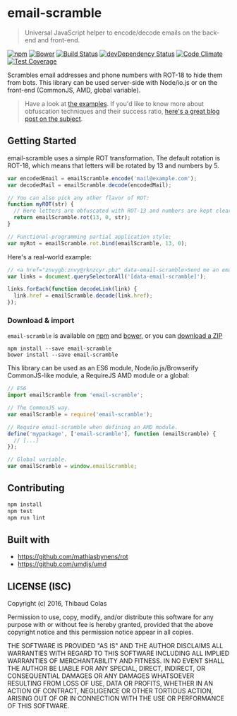 email-scramble
==============

> Universal JavaScript helper to encode/decode emails on the back-end and front-end.

[![npm](https://img.shields.io/npm/v/email-scramble.svg?style=flat-square)](https://www.npmjs.com/package/email-scramble) [![Bower](https://img.shields.io/bower/v/email-scramble.svg?style=flat-square)](http://bower.io/search/?q=email-scramble) [![Build Status](https://img.shields.io/travis/ThibWeb/email-scramble.svg?style=flat-square)](https://travis-ci.org/ThibWeb/email-scramble) [![devDependency Status](https://img.shields.io/david/dev/ThibWeb/email-scramble.svg?style=flat-square)](https://david-dm.org/ThibWeb/email-scramble#info=devDependencies) [![Code Climate](https://img.shields.io/codeclimate/github/ThibWeb/email-scramble.svg?style=flat-square)](https://codeclimate.com/github/ThibWeb/email-scramble) [![Test Coverage](https://img.shields.io/codeclimate/coverage/github/ThibWeb/email-scramble.svg?style=flat-square)](https://codeclimate.com/github/ThibWeb/email-scramble)

Scrambles email addresses and phone numbers with ROT-18 to hide them from bots. This library can be used server-side with Node/io.js or on the front-end (CommonJS, AMD, global variable).

> Have a look at [the examples](https://rawgit.com/ThibWeb/email-scramble/master/examples/index.html).
> If you'd like to know more about obfuscation techniques and their success ratio, [here's a great blog post on the subject](http://techblog.tilllate.com/2008/07/20/ten-methods-to-obfuscate-e-mail-addresses-compared/).

## Getting Started

email-scramble uses a simple ROT transformation. The default rotation is ROT-18, which means that letters will be rotated by 13 and numbers by 5.

```js
var encodedEmail = emailScramble.encode('mail@example.com');
var decodedMail = emailScramble.decode(encodedMail);

// You can also pick any other flavor of ROT:
function myROT(str) {
  // Here letters are obfuscated with ROT-13 and numbers are kept clear.
  return emailScramble.rot(13, 0, str);
}

// Functional-programming partial application style:
var myRot = emailScramble.rot.bind(emailScramble, 13, 0);
```

Here's a real-world example:

```js
// <a href="znvygb:znvy@rknzcyr.pbz" data-email-scramble>Send me an email!</a>
var links = document.querySelectorAll('[data-email-scramble]');

links.forEach(function decodeLink(link) {
  link.href = emailScramble.decode(link.href);
});
```

### Download & import

`email-scramble` is available on [npm](https://www.npmjs.com/package/email-scramble) and [bower](http://bower.io/search/?q=email-scramble), or you can [download a ZIP](https://github.com/ThibWeb/email-scramble/releases)

```
npm install --save email-scramble
bower install --save email-scramble
```

This library can be used as an ES6 module, Node/io.js/Browserify CommonJS-like module, a RequireJS AMD module or a global:

```js
// ES6
import emailScramble from 'email-scramble';

// The CommonJS way.
var emailScramble = require('email-scramble');

// Require email-scramble when defining an AMD module.
define('mypackage', ['email-scramble'], function (emailScramble) {
  // [...]
});

// Global variable.
var emailScramble = window.emailScramble;
```

## Contributing

```bash
npm install
npm test
npm run lint
```

## Built with

- https://github.com/mathiasbynens/rot
- https://github.com/umdjs/umd

## LICENSE (ISC)

Copyright (c) 2016, Thibaud Colas

Permission to use, copy, modify, and/or distribute this software for any
purpose with or without fee is hereby granted, provided that the above
copyright notice and this permission notice appear in all copies.

THE SOFTWARE IS PROVIDED "AS IS" AND THE AUTHOR DISCLAIMS ALL WARRANTIES
WITH REGARD TO THIS SOFTWARE INCLUDING ALL IMPLIED WARRANTIES OF
MERCHANTABILITY AND FITNESS. IN NO EVENT SHALL THE AUTHOR BE LIABLE FOR
ANY SPECIAL, DIRECT, INDIRECT, OR CONSEQUENTIAL DAMAGES OR ANY DAMAGES
WHATSOEVER RESULTING FROM LOSS OF USE, DATA OR PROFITS, WHETHER IN AN
ACTION OF CONTRACT, NEGLIGENCE OR OTHER TORTIOUS ACTION, ARISING OUT OF
OR IN CONNECTION WITH THE USE OR PERFORMANCE OF THIS SOFTWARE.
